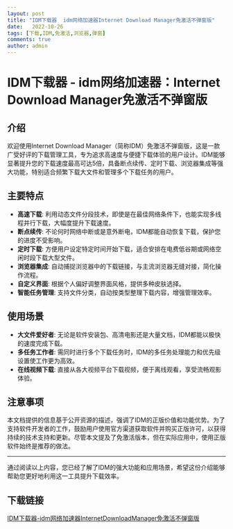 ```yaml
---
layout: post
title: "IDM下载器  idm网络加速器Internet Download Manager免激活不弹窗版"
date:   2022-10-26
tags: [下载,IDM,免激活,浏览器,弹窗]
comments: true
author: admin
---
```

# IDM下载器 - idm网络加速器：Internet Download Manager免激活不弹窗版

## 介绍

欢迎使用Internet Download Manager（简称IDM）免激活不弹窗版，这是一款广受好评的下载管理工具，专为追求高速度与便捷下载体验的用户设计。IDM能够显著提升您的下载速度最高可达5倍，具备断点续传、定时下载、浏览器集成等强大功能，特别适合频繁下载大文件和管理多个下载任务的用户。

## 主要特点

- **高速下载**: 利用动态文件分段技术，即使是在最佳网络条件下，也能实现多线程并行下载，大幅度提升下载速度。
- **断点续传**: 不论何时网络中断或是意外断电，IDM都能自动恢复下载，保护您的进度不受影响。
- **定时下载**: 方便用户设定特定时间开始下载，适合安排在电费低谷期或网络空闲时段下载大型文件。
- **浏览器集成**: 自动捕捉浏览器中的下载链接，与主流浏览器无缝对接，简化操作流程。
- **自定义界面**: 根据个人偏好调整界面风格，提供多种皮肤选择。
- **智能任务管理**: 支持文件分类，自动按类型整理下载内容，增强管理效率。

## 使用场景

- **大文件爱好者**: 无论是软件安装包、高清电影还是大量文档，IDM都能以极快的速度完成下载。
- **多任务工作者**: 需同时进行多个下载任务时，IDM的多任务处理能力和优先级设置使工作更为高效。
- **在线视频下载**: 直接从各大视频平台下载视频，便于离线观看，享受流畅观影体验。

## 注意事项

本文档提供的信息基于公开资源的描述，强调了IDM的正版价值和功能优势。为了支持软件开发者的工作，鼓励用户使用官方渠道获取软件并购买正版许可，以获得持续的技术支持和更新。尽管本文提及了免激活版本，但在实际应用中，使用正版软件始终是推荐的做法。

---

通过阅读以上内容，您已经了解了IDM的强大功能和应用场景，希望这份介绍能够帮助您更好地利用这一工具提升下载效率。

## 下载链接

[IDM下载器-idm网络加速器InternetDownloadManager免激活不弹窗版](https://pan.quark.cn/s/1bca692a3bdc)